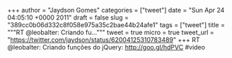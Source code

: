 
+++
author = "Jaydson Gomes"
categories = ["tweet"]
date = "Sun Apr 24 04:05:10 +0000 2011"
draft = false
slug = "389cc0b06d332c8f058e975a35c2bae44b24afe1"
tags = ["tweet"]
title = """RT @leobalter: Criando fu..."""
tweet = true
micro = true
tweet_url = "https://twitter.com/jaydson/status/62004125310783489"
+++
RT @leobalter: Criando funções do jQuery: http://goo.gl/hdPVC #video
